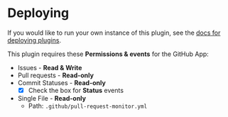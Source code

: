 # Deploying

If you would like to run your own instance of this plugin, see the [docs for deploying plugins](https://github.com/probot/probot/blob/master/docs/deployment.md).

This plugin requires these **Permissions & events** for the GitHub App:

- Issues - **Read & Write**
- Pull requests - **Read-only**
- Commit Statuses - **Read-only**
  - [x] Check the box for **Status** events
- Single File - **Read-only**
  - Path: `.github/pull-request-monitor.yml`